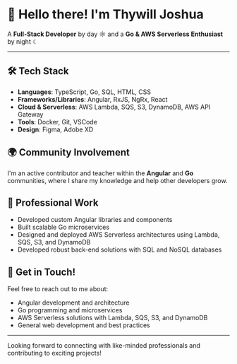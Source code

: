 # 👋 Hello there! I'm Thywill Joshua

A **Full-Stack Developer** by day ☼ and a **Go & AWS Serverless Enthusiast** by night ☾

---

## 🛠️ Tech Stack

- **Languages**: TypeScript, Go, SQL, HTML, CSS
- **Frameworks/Libraries**: Angular, RxJS, NgRx, React
- **Cloud & Serverless**: AWS Lambda, SQS, S3, DynamoDB, AWS API Gateway
- **Tools**: Docker, Git, VSCode
- **Design**: Figma, Adobe XD

## 🌍 Community Involvement

I'm an active contributor and teacher within the **Angular** and **Go** communities, where I share my knowledge and help other developers grow.

## 💼 Professional Work

- Developed custom Angular libraries and components
- Built scalable Go microservices
- Designed and deployed AWS Serverless architectures using Lambda, SQS, S3, and DynamoDB
- Developed robust back-end solutions with SQL and NoSQL databases

<!-- ## 🖌️ Projects

- Custom Angular libraries for reusable UI components
- Go-based microservices for high-performance back-end systems
- AWS Serverless applications with Lambda, API Gateway, SQS, S3, and DynamoDB
-->

## 💬 Get in Touch!

Feel free to reach out to me about:

- Angular development and architecture
- Go programming and microservices
- AWS Serverless solutions with Lambda, SQS, S3, and DynamoDB
- General web development and best practices

---

Looking forward to connecting with like-minded professionals and contributing to exciting projects!


